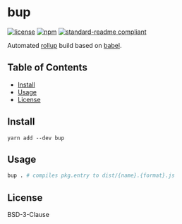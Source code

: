 # bup

[![license](https://img.shields.io/github/license/ramitos/bup.svg?style=flat-square)](https://npmjs.com/package/bup)
[![npm](https://img.shields.io/npm/v/bup.svg?style=flat-square)](https://npmjs.com/package/bup)
[![standard-readme compliant](https://img.shields.io/badge/standard--readme-OK-green.svg?style=flat-square)](https://github.com/RichardLitt/standard-readme)

Automated [rollup](https://github.com/rollup/rollup) build based on
[babel](https://github.com/rollup/rollup-plugin-babel).

## Table of Contents

- [Install](#install)
- [Usage](#usage)
- [License](#license)

## Install

```
yarn add --dev bup
```

## Usage

```bash
bup . # compiles pkg.entry to dist/{name}.{format}.js
```

## License

BSD-3-Clause
